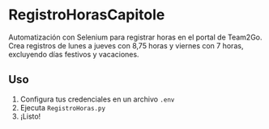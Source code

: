 # RegistroHorasCapitole

Automatización con Selenium para registrar horas en el portal de Team2Go.  
Crea registros de lunes a jueves con 8,75 horas y viernes con 7 horas, excluyendo días festivos y vacaciones.

## Uso
1. Configura tus credenciales en un archivo `.env`
2. Ejecuta `RegistroHoras.py`
3. ¡Listo!


